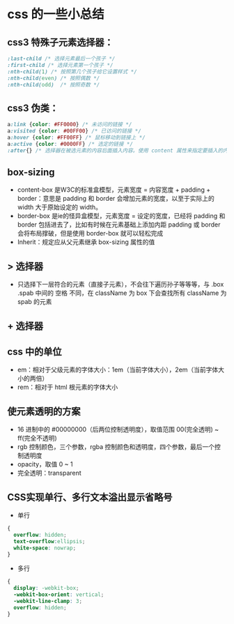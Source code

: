 # css 的一些小总结

## css3 特殊子元素选择器：
```css
:last-child /* 选择元素最后一个孩子 */
:first-child /* 选择元素第一个孩子 */
:nth-child(1) /* 按照第几个孩子给它设置样式 */
:nth-child(even) /* 按照偶数 */
:nth-child(odd)  /* 按照奇数 */
```

## css3 伪类：
```css
a:link {color: #FF0000} /* 未访问的链接 */
a:visited {color: #00FF00} /* 已访问的链接 */
a:hover {color: #FF00FF} /* 鼠标移动到链接上 */
a:active {color: #0000FF} /* 选定的链接 */
:after{} /* 选择器在被选元素的内容后面插入内容。使用 content 属性来指定要插入的内容。 */
```
## box-sizing
- content-box 是W3C的标准盒模型，元素宽度 = 内容宽度 + padding + border：意思是 padding 和 border 会增加元素的宽度，以至于实际上的 width 大于原始设定的 width。
- border-box 是ie的怪异盒模型，元素宽度 = 设定的宽度，已经将 padding 和 border 包括进去了，比如有时候在元素基础上添加内距 padding 或 border 会将布局撑破，但是使用 border-box 就可以轻松完成
- Inherit：规定应从父元素继承 box-sizing 属性的值

## > 选择器
- 只选择下一层符合的元素（直接子元素），不会往下遍历孙子等等等，与 .box .spab 中间的 空格 不同，在 className 为 box 下会查找所有 className 为 spab 的元素

## + 选择器


## css 中的单位
- em：相对于父级元素的字体大小：1em（当前字体大小），2em（当前字体大小的两倍）
- rem：相对于 html 根元素的字体大小

## 使元素透明的方案
- 16 进制中的 #00000000（后两位控制透明度），取值范围 00(完全透明) ~ ff(完全不透明)
- rgb 控制颜色，三个参数，rgba 控制颜色和透明度，四个参数，最后一个控制透明度
- opacity，取值 0 ~ 1
- 完全透明：transparent

## CSS实现单行、多行文本溢出显示省略号
- 单行
```css
{
  overflow: hidden;
  text-overflow:ellipsis;
  white-space: nowrap;
}
```
- 多行
```css
{
  display: -webkit-box;
  -webkit-box-orient: vertical;
  -webkit-line-clamp: 3;
  overflow: hidden;
}
```